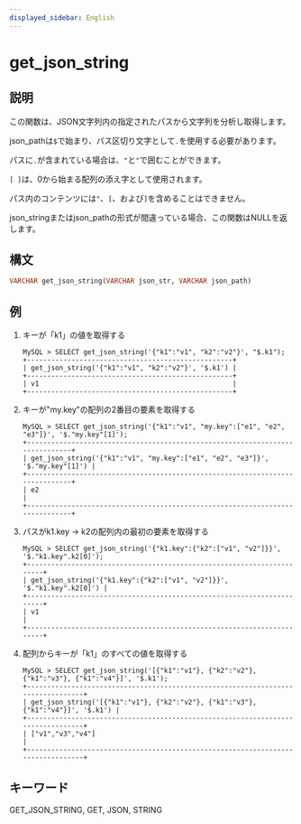 ```yaml
---
displayed_sidebar: English
---
```


# get_json_string

## 説明

この関数は、JSON文字列内の指定されたパスから文字列を分析し取得します。

json_pathは`$`で始まり、パス区切り文字として`.`を使用する必要があります。

パスに`.`が含まれている場合は、`"`と`"`で囲むことができます。

`[ ]`は、0から始まる配列の添え字として使用されます。

パス内のコンテンツには`"`、`[`、および`]`を含めることはできません。

json_stringまたはjson_pathの形式が間違っている場合、この関数はNULLを返します。

## 構文

```Haskell
VARCHAR get_json_string(VARCHAR json_str, VARCHAR json_path)
```

## 例

1. キーが「k1」の値を取得する

    ```Plain Text
    MySQL > SELECT get_json_string('{"k1":"v1", "k2":"v2"}', "$.k1");
    +---------------------------------------------------+
    | get_json_string('{"k1":"v1", "k2":"v2"}', '$.k1') |
    +---------------------------------------------------+
    | v1                                                |
    +---------------------------------------------------+
    ```

2. キーが"my.key"の配列の2番目の要素を取得する

    ```Plain Text
    MySQL > SELECT get_json_string('{"k1":"v1", "my.key":["e1", "e2", "e3"]}', '$."my.key"[1]');
    +------------------------------------------------------------------------------+
    | get_json_string('{"k1":"v1", "my.key":["e1", "e2", "e3"]}', '$."my.key"[1]') |
    +------------------------------------------------------------------------------+
    | e2                                                                           |
    +------------------------------------------------------------------------------+
    ```

3. パスがk1.key -> k2の配列内の最初の要素を取得する

    ```Plain Text
    MySQL > SELECT get_json_string('{"k1.key":{"k2":["v1", "v2"]}}', '$."k1.key".k2[0]');
    +-----------------------------------------------------------------------+
    | get_json_string('{"k1.key":{"k2":["v1", "v2"]}}', '$."k1.key".k2[0]') |
    +-----------------------------------------------------------------------+
    | v1                                                                    |
    +-----------------------------------------------------------------------+
    ```

4. 配列からキーが「k1」のすべての値を取得する

    ```Plain Text
    MySQL > SELECT get_json_string('[{"k1":"v1"}, {"k2":"v2"}, {"k1":"v3"}, {"k1":"v4"}]', '$.k1');
    +---------------------------------------------------------------------------------+
    | get_json_string('[{"k1":"v1"}, {"k2":"v2"}, {"k1":"v3"}, {"k1":"v4"}]', '$.k1') |
    +---------------------------------------------------------------------------------+
    | ["v1","v3","v4"]                                                                |
    +---------------------------------------------------------------------------------+
    ```

## キーワード

GET_JSON_STRING, GET, JSON, STRING
